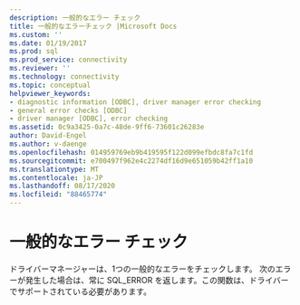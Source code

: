 ```yaml
---
description: 一般的なエラー チェック
title: 一般的なエラーチェック |Microsoft Docs
ms.custom: ''
ms.date: 01/19/2017
ms.prod: sql
ms.prod_service: connectivity
ms.reviewer: ''
ms.technology: connectivity
ms.topic: conceptual
helpviewer_keywords:
- diagnostic information [ODBC], driver manager error checking
- general error checks [ODBC]
- driver manager [ODBC], error checking
ms.assetid: 0c9a3425-0a7c-48de-9ff6-73601c26283e
author: David-Engel
ms.author: v-daenge
ms.openlocfilehash: 014959769eb9b419595f122d099efbdc8fa7c1fd
ms.sourcegitcommit: e700497f962e4c2274df16d9e651059b42ff1a10
ms.translationtype: MT
ms.contentlocale: ja-JP
ms.lasthandoff: 08/17/2020
ms.locfileid: "88465774"
---
```

# <a name="general-error-checks"></a>一般的なエラー チェック
ドライバーマネージャーは、1つの一般的なエラーをチェックします。 次のエラーが発生した場合は、常に SQL_ERROR を返します。この関数は、ドライバーでサポートされている必要があります。
